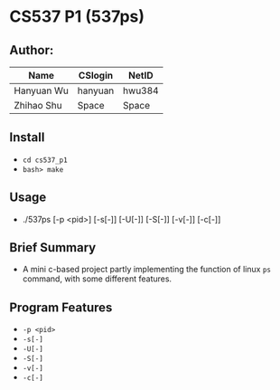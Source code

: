 # CS537 P1 (537ps)

## Author:

|Name|CSlogin|NetID|
|----|-------|-----|
|Hanyuan Wu|hanyuan|hwu384|
|Zhihao Shu|Space|Space|

## Install

* `cd cs537_p1`
* `bash> make`

## Usage

* ./537ps [-p \<pid\>] [-s[-]] [-U[-]] [-S[-]] [-v[-]] [-c[-]]

## Brief Summary

* A mini c-based project partly implementing the function of linux `ps` command, with some different features.

## Program Features

* `-p <pid>`
* `-s[-]`
* `-U[-]`
* `-S[-]`
* `-v[-]`
* `-c[-]`